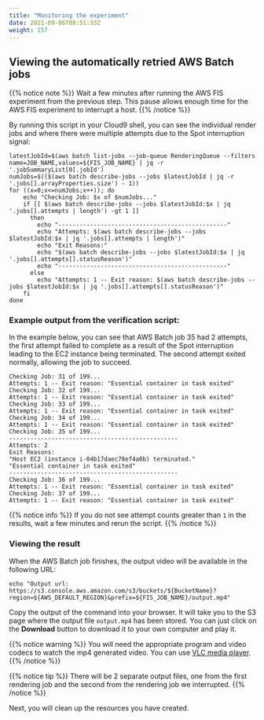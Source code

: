 ```yaml
---
title: "Monitoring the experiment"
date: 2021-09-06T08:51:33Z
weight: 157
---
```



## Viewing the automatically retried AWS Batch jobs

{{% notice note %}}
Wait a few minutes after running the AWS FIS experiment from the previous step. This pause allows enough time for the AWS FIS experiment to interrupt a host.
{{% /notice %}}

By running this script in your Cloud9 shell, you can see the individual render jobs and where there were multiple attempts due to the Spot interruption signal:

```
latestJobId=$(aws batch list-jobs --job-queue RenderingQueue --filters name=JOB_NAME,values=${FIS_JOB_NAME} | jq -r '.jobSummaryList[0].jobId')
numJobs=$(($(aws batch describe-jobs --jobs $latestJobId | jq -r '.jobs[].arrayProperties.size') - 1))
for ((x=0;x<=numJobs;x++)); do
    echo "Checking Job: $x of $numJobs..."
    if [[ $(aws batch describe-jobs --jobs $latestJobId:$x | jq '.jobs[].attempts | length') -gt 1 ]]
      then
        echo "------------------------------------------------"
        echo "Attempts: $(aws batch describe-jobs --jobs $latestJobId:$x | jq '.jobs[].attempts | length')"
        echo "Exit Reasons:"  
        echo "$(aws batch describe-jobs --jobs $latestJobId:$x | jq '.jobs[].attempts[].statusReason')"
        echo "------------------------------------------------"
      else
        echo "Attempts: 1 -- Exit reason: $(aws batch describe-jobs --jobs $latestJobId:$x | jq '.jobs[].attempts[].statusReason')"
    fi
done

```

### Example output from the verification script:

In the example below, you can see that AWS Batch job 35 had 2 attempts, the first attempt failed to complete as a result of the Spot interruption leading to the EC2 instance being terminated. The second attempt exited normally, allowing the job to succeed.

```
Checking Job: 31 of 199...
Attempts: 1 -- Exit reason: "Essential container in task exited"
Checking Job: 32 of 199...
Attempts: 1 -- Exit reason: "Essential container in task exited"
Checking Job: 33 of 199...
Attempts: 1 -- Exit reason: "Essential container in task exited"
Checking Job: 34 of 199...
Attempts: 1 -- Exit reason: "Essential container in task exited"
Checking Job: 35 of 199...
------------------------------------------------
Attempts: 2
Exit Reasons:
"Host EC2 (instance i-04b17daec78ef4a0b) terminated."
"Essential container in task exited"
------------------------------------------------
Checking Job: 36 of 199...
Attempts: 1 -- Exit reason: "Essential container in task exited"
Checking Job: 37 of 199...
Attempts: 1 -- Exit reason: "Essential container in task exited"
```

{{% notice info %}}
If you do not see attempt counts greater than `1` in the results, wait a few minutes and rerun the script.
{{% /notice %}}

### Viewing the result

When the AWS Batch job finishes, the output video will be available in the following URL:

```
echo "Output url: https://s3.console.aws.amazon.com/s3/buckets/${BucketName}?region=${AWS_DEFAULT_REGION}&prefix=${FIS_JOB_NAME}/output.mp4"
```

Copy the output of the command into your browser. It will take you to the S3 page where the output file `output.mp4` has been stored. You can just click on the **Download** button to download it to your own computer and play it.

{{% notice warning %}}
You will need the appropriate program and video codecs to watch the mp4 generated video. You can use [VLC media player](https://www.videolan.org/vlc/).
{{% /notice %}}

{{% notice tip %}}
There will be 2 separate output files, one from the first rendering job and the second from the rendering job we interrupted.
{{% /notice %}}

Next, you will clean up the resources you have created.
